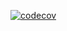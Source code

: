 [![codecov](https://codecov.io/github/kayarmolenka/husky/graph/badge.svg?token=7XSFHFULEB)](https://codecov.io/github/kayarmolenka/husky)

